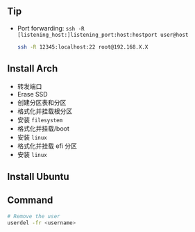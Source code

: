 ## Tip

- Port forwarding: `ssh -R [listening_host:]listening_port:host:hostport user@host`

  ```sh
  ssh -R 12345:localhost:22 root@192.168.X.X
  ```

## Install Arch

- 转发端口
- Erase SSD
- 创建分区表和分区
- 格式化并挂载根分区
- 安装 `filesystem`
- 格式化并挂载/boot
- 安装 `linux`
- 格式化并挂载 efi 分区
- 安装 `linux`

## Install Ubuntu

## Command

```sh
# Remove the user
userdel -fr <username>
```
